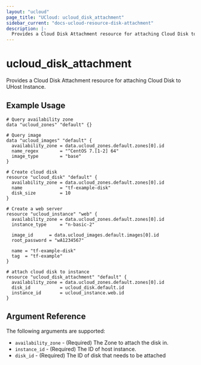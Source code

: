 ```yaml
---
layout: "ucloud"
page_title: "UCloud: ucloud_disk_attachment"
sidebar_current: "docs-ucloud-resource-disk-attachment"
description: |-
  Provides a Cloud Disk Attachment resource for attaching Cloud Disk to UHost Instance.
---
```


# ucloud_disk_attachment

Provides a Cloud Disk Attachment resource for attaching Cloud Disk to UHost Instance.

## Example Usage

```hcl
# Query availability zone
data "ucloud_zones" "default" {}

# Query image
data "ucloud_images" "default" {
  availability_zone = data.ucloud_zones.default.zones[0].id
  name_regex        = "^CentOS 7.[1-2] 64"
  image_type        = "base"
}

# Create cloud disk
resource "ucloud_disk" "default" {
  availability_zone = data.ucloud_zones.default.zones[0].id
  name              = "tf-example-disk"
  disk_size         = 10
}

# Create a web server
resource "ucloud_instance" "web" {
  availability_zone = data.ucloud_zones.default.zones[0].id
  instance_type     = "n-basic-2"

  image_id      = data.ucloud_images.default.images[0].id
  root_password = "wA1234567"

  name = "tf-example-disk"
  tag  = "tf-example"
}

# attach cloud disk to instance
resource "ucloud_disk_attachment" "default" {
  availability_zone = data.ucloud_zones.default.zones[0].id
  disk_id           = ucloud_disk.default.id
  instance_id       = ucloud_instance.web.id
}
```

## Argument Reference

The following arguments are supported:

* `availability_zone` - (Required) The Zone to attach the disk in.
* `instance_id` - (Required) The ID of host instance.
* `disk_id` - (Required) The ID of disk that needs to be attached
